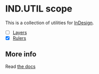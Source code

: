 # IND.UTIL scope

This is a collection of utilities for [InDesign](https://en.wikipedia.org/wiki/Adobe_InDesign).

  - [ ] [Layers](layers)
  - [x] [Rulers](rulers)

## More info

Read [the docs](../../docs/README.md)